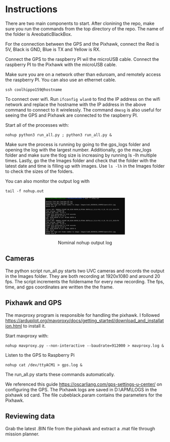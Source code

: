 # Instructions

There are two main components to start. After clonining the repo, make sure you run the commands from the top directory of the repo. The name of the folder is AreobaticBlackBox.

For the connection between the GPS and the Pixhawk, connect the 
Red is 5V, Black is GND, Blue is TX and Yellow is RX.

Connect the GPS to the raspberry PI wil the microUSB cable. Connect the raspberry PI to the Pixhawk with the microUSB cable.

Make sure you are on a network other than eduroam, and remotely access the raspberry PI. You can also use an ethernet cable. 
```
ssh coolhippo159@hostname
```
To connect over wifi. Run `ifconfig wlan0` to find the IP address on the wifi network and replace the hostname with the IP address in the above command to connect to it wirelessly. The command `dmesg` is also useful for seeing the GPS and Pixhawk are connected to the raspberry PI.

Start all of the processes with:
```
nohup python3 run_all.py ; python3 run_all.py & 

```

Make sure the process is running by going to the gps_logs folder and opening the log with the largest number. Additionally, go the mav_logs folder and make sure the tlog size is increasing by running ls -lh multiple times. Lastly, go the the Images folder and check that the folder with the latest date and time is filling up with images. Use `ls -lh` in the Images folder to check the sizes of the folders.

You can also monitor the output log with 
```
tail -f nohup.out
```
<p align="center">
<img src="./readme_im/nohup.png" width="50%">
</p>
<p align="center">
Nominal nohup output log
</p>



## Cameras
The python script run_all.py starts two UVC cameras and records the output in the Images folder. They are both recording at 1920x1080 and around 20 fps. The script increments the foldername for every new recording. The fps, time, and gps coordinates are written the the frame.

## Pixhawk and GPS

The mavproxy program is responsible for handling the pixhawk. I followed https://ardupilot.org/mavproxy/docs/getting_started/download_and_installation.html to install it.

Start mavproxy with:

```
nohup mavproxy.py --non-interactive --baudrate=912000 > mavproxy.log & 
```

Listen to the GPS to Raspberry Pi

```
nohup cat /dev/ttyACM1 > gps.log &
```

The run_all.py starts these commands automatically.

We referenced this guide https://oscarliang.com/gps-settings-u-center/ on configuring the GPS.
The Pixhawk logs are saved in D:\APM\LOGS in the pixhawk sd card. The file cubeblack.param contains the parameters for the Pixhawk.



## Reviewing data

Grab the latest .BIN file from the pixhawk and extract a .mat file through mission planner.